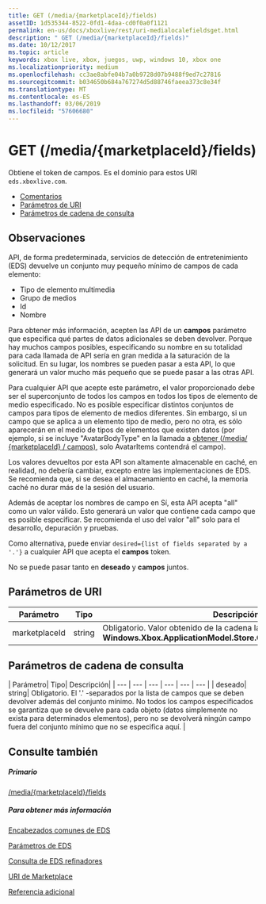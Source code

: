 ```yaml
---
title: GET (/media/{marketplaceId}/fields)
assetID: 1d535344-8522-0fd1-4daa-cd0f0a0f1121
permalink: en-us/docs/xboxlive/rest/uri-medialocalefieldsget.html
description: " GET (/media/{marketplaceId}/fields)"
ms.date: 10/12/2017
ms.topic: article
keywords: xbox live, xbox, juegos, uwp, windows 10, xbox one
ms.localizationpriority: medium
ms.openlocfilehash: cc3ae8abfe04b7a0b9728d07b9488f9ed7c27816
ms.sourcegitcommit: b034650b684a767274d5d88746faeea373c8e34f
ms.translationtype: MT
ms.contentlocale: es-ES
ms.lasthandoff: 03/06/2019
ms.locfileid: "57606680"
---
```

# <a name="get-mediamarketplaceidfields"></a>GET (/media/{marketplaceId}/fields)
Obtiene el token de campos. Es el dominio para estos URI `eds.xboxlive.com`.
 
  * [Comentarios](#ID4EV)
  * [Parámetros de URI](#ID4EGC)
  * [Parámetros de cadena de consulta](#ID4ERC)
 
<a id="ID4EV"></a>

 
## <a name="remarks"></a>Observaciones
 
API, de forma predeterminada, servicios de detección de entretenimiento (EDS) devuelve un conjunto muy pequeño mínimo de campos de cada elemento:
 
   * Tipo de elemento multimedia
   * Grupo de medios
   * Id
   * Nombre
  
Para obtener más información, acepten las API de un **campos** parámetro que especifica qué partes de datos adicionales se deben devolver. Porque hay muchos campos posibles, especificando su nombre en su totalidad para cada llamada de API sería en gran medida a la saturación de la solicitud. En su lugar, los nombres se pueden pasar a esta API, lo que generará un valor mucho más pequeño que se puede pasar a las otras API.
 
Para cualquier API que acepte este parámetro, el valor proporcionado debe ser el superconjunto de todos los campos en todos los tipos de elemento de medio especificado. No es posible especificar distintos conjuntos de campos para tipos de elemento de medios diferentes. Sin embargo, si un campo que se aplica a un elemento tipo de medio, pero no otra, es sólo aparecerán en el medio de tipos de elementos que existen datos (por ejemplo, si se incluye "AvatarBodyType" en la llamada a [obtener (/media/ {marketplaceId} / campos)](uri-medialocalefields.md), solo AvatarItems contendrá el campo).
 
Los valores devueltos por esta API son altamente almacenable en caché, en realidad, no debería cambiar, excepto entre las implementaciones de EDS. Se recomienda que, si se desea el almacenamiento en caché, la memoria caché no durar más de la sesión del usuario.
 
Además de aceptar los nombres de campo en Sí, esta API acepta "all" como un valor válido. Esto generará un valor que contiene cada campo que es posible especificar. Se recomienda el uso del valor "all" solo para el desarrollo, depuración y pruebas.
 
Como alternativa, puede enviar `desired={list of fields separated by a '.'}` a cualquier API que acepta el **campos** token.
 
No se puede pasar tanto en **deseado** y **campos** juntos.
  
<a id="ID4EGC"></a>

 
## <a name="uri-parameters"></a>Parámetros de URI
 
| Parámetro| Tipo| Descripción| 
| --- | --- | --- | 
| marketplaceId| string| Obligatorio. Valor obtenido de la cadena la <b>Windows.Xbox.ApplicationModel.Store.Configuration.MarketplaceId</b>.| 
  
<a id="ID4ERC"></a>

 
## <a name="query-string-parameters"></a>Parámetros de cadena de consulta
 
| Parámetro| Tipo| Descripción| 
| --- | --- | --- | --- | --- | --- | 
| deseado| string| Obligatorio. El '.' -separados por la lista de campos que se deben devolver además del conjunto mínimo. No todos los campos especificados se garantiza que se devuelve para cada objeto (datos simplemente no exista para determinados elementos), pero no se devolverá ningún campo fuera del conjunto mínimo que no se especifica aquí. | 
  
<a id="ID4EMD"></a>

 
## <a name="see-also"></a>Consulte también
 
<a id="ID4EOD"></a>

 
##### <a name="parent"></a>Primario 

[/media/{marketplaceId}/fields](uri-medialocalefields.md)

  
<a id="ID4EYD"></a>

 
##### <a name="further-information"></a>Para obtener más información 

[Encabezados comunes de EDS](../../additional/edscommonheaders.md)

 [Parámetros de EDS](../../additional/edsparameters.md)

 [Consulta de EDS refinadores](../../additional/edsqueryrefiners.md)

 [URI de Marketplace](atoc-reference-marketplace.md)

 [Referencia adicional](../../additional/atoc-xboxlivews-reference-additional.md)

   